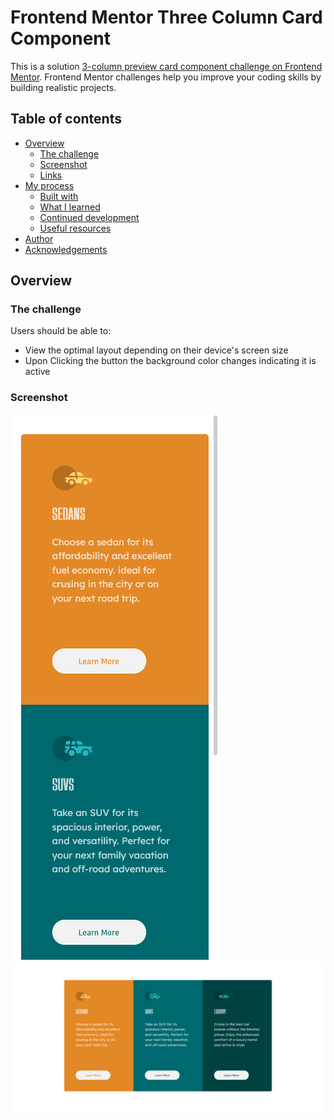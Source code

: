 # Frontend Mentor Three Column Card Component
This is a solution [3-column preview card component challenge on Frontend Mentor](https://www.frontendmentor.io/challenges/3column-preview-card-component-pH92eAR2-). Frontend Mentor challenges help you improve your coding skills by building realistic projects.

## Table of contents

- [Overview](#overview)
    - [The challenge](#the-challenge)
    - [Screenshot](#screenshot)
    - [Links](#links)
- [My process](#my-process)
    - [Built with](#built-with)
    - [What I learned](#what-i-learned)
    - [Continued development](#continued-development)
    - [Useful resources](#useful-resources)
- [Author](#author)
- [Acknowledgements](#acknowledgements)

## Overview

### The challenge

Users should be able to:

- View the optimal layout depending on their device's screen size
- Upon Clicking the button the background color changes indicating it is active

### Screenshot

![mobileviewscreenshot](./images/mobilescreenshot.png)
![desktop-screenshot](./images/desktop-screenshot.png)
